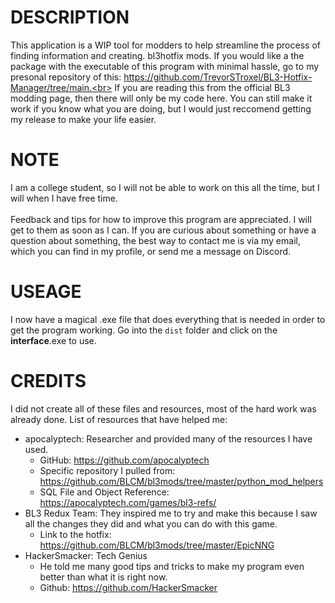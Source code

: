 # DESCRIPTION

This application is a WIP tool for modders to help streamline the process of finding information and creating. bl3hotfix mods. If you would like a the package with the executable of this program with minimal hassle, go to my presonal repository of this: https://github.com/TrevorSTroxel/BL3-Hotfix-Manager/tree/main.<br>
If you are reading this from the official BL3 modding page, then there will only be my code here. You can still make it work if you know what you are doing, but I would just reccomend getting my release to make your life easier.

# NOTE

I am a college student, so I will not be able to work on this all the time, but I will when I have free time.<br></br>
Feedback and tips for how to improve this program are appreciated. I will get to them as soon as I can.
If you are curious about something or have a question about something, the best way to contact me is via my email, which you can find in my profile, or send me a message on Discord.

# USEAGE

I now have a magical .exe file that does everything that is needed in order to get the program working.  Go into the `dist` folder and click on the __interface__.exe to use. 

# CREDITS

I did not create all of these files and resources, most of the hard work was already done.
List of resources that have helped me:

- apocalyptech: Researcher and provided many of the resources I have used.
  - GitHub: https://github.com/apocalyptech
  - Specific repository I pulled from: https://github.com/BLCM/bl3mods/tree/master/python_mod_helpers
  - SQL File and Object Reference: https://apocalyptech.com/games/bl3-refs/
- BL3 Redux Team: They inspired me to try and make this because I saw all the changes they did and what you can do with this game.
  - Link to the hotfix: https://github.com/BLCM/bl3mods/tree/master/EpicNNG
- HackerSmacker: Tech Genius
  - He told me many good tips and tricks to make my program even better than what it is right now.
  - Github: https://github.com/HackerSmacker
